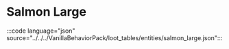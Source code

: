# Salmon Large

:::code language="json" source="../../../VanillaBehaviorPack/loot_tables/entities/salmon_large.json":::